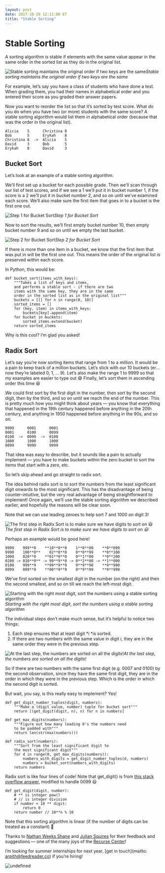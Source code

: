 ```yaml
---
layout: post
date: 2017-10-20 12:11:00 ET
title: "Stable Sorting"
---
```


# Stable Sorting

A sorting algorithm is stable if elements with the same value appear in the same order in the sorted list as they do in the original list.

![Stable sorting maintains the original order if two keys are the same](https://cdn-images-1.medium.com/max/4096/1*83FPSb1OMc1pL9Mjfft8wA.png)*Stable sorting maintains the original order if two keys are the same*

For example, let’s say you have a class of students who have done a test. When grading them, you had their names in alphabetical order and you entered their score as you graded their answer papers.

Now you want to reorder the list so that it’s sorted by test score. What do you do when you have two (or more) students with the same score? A stable sorting algorithm would list them in alphabetical order (because that was the order in the original list).

    Alicia    5      Christina 8
    Bob       5      Erykah    8
    Christina 8  ->  Alicia    5
    David     3      Bob       5
    Erykah    8      David     3

## Bucket Sort

Let’s look at an example of a stable sorting algorithm.

We’ll first set up a bucket for each possible grade. Then we’ll scan through our list of test scores, and if we see a 1 we’ll put it in bucket number 1, if the score is a 2 we’ll put it in bucket number 2, and so on until we’ve examined each score. We’ll also make sure the first item that goes in to a bucket is the first one out.

![Step 1 for Bucket Sort](https://cdn-images-1.medium.com/max/4096/1*8kbMPbZyK9XT--gCUH90jw.jpeg)*Step 1 for Bucket Sort*

Now to sort the results, we’ll first empty bucket number 10, then empty bucket number 9 and so on until we empty the last bucket.

![Step 2 for Bucket Sort](https://cdn-images-1.medium.com/max/4096/1*vY3HgUwsCs6v_7UoStZHoA.png)*Step 2 for Bucket Sort*

If there is more than one item in a bucket, we know that the first item that was put in will be the first one out. This means the order of the original list is preserved within each score.

In Python, this would be:

    def bucket_sort(items_with_keys):
        """Takes a list of keys and items,
        and performs a stable sort - if there are two
        items with the same key, they are in the same
        order in the sorted list as in the original list"""
        buckets = [[] for n in range(0, 10)]
        sorted_items = []
        for (key, item) in items_with_keys:
            buckets[key].append(item)
        for bucket in buckets:
            sorted_items.extend(bucket)
        return sorted_items

Why is this cool? I’m glad you asked!

## Radix Sort

Let’s say you’re now sorting items that range from 1 to a million. It would be a pain to keep track of a million buckets. Let’s stick with our 10 buckets (er… now they’re labeled 0, 1, … 9). Let’s also make the range 1 to 9999 so that my examples are easier to type out 😅 Finally, let’s sort them in ascending order this time 😆

We could first sort by the first digit in the number, then sort by the second digit, then by the third, and so on until we reach the end of the number. This is pretty much how you might think about years — you know that everything that happened in the 19th century happened before anything in the 20th century, and anything in 1950 happened before anything in the 90s, and so on.

    9999      0001      0001
    0001      0100      0099 
    0100  ->  0099  ->  0100
    1000      1000      1000
    0099      9999      9999

That idea was easy to describe, but it sounds like a pain to actually implement — you have to make buckets within the zero bucket to sort the items that start with a zero, etc.

So let’s skip ahead and go straight to radix sort.

The idea behind radix sort is to sort the numbers from the least significant digit onwards to the most significant. This has the disadvantage of being counter-intuitive, but the very real advantage of being straightforward to implement! Once again, we’ll use the stable sorting algorithm we described earlier, and hopefully the reasons will be clear soon.

Note that we can use leading zeroes to help sort 7 and 1000 on digit 3!

![The first step in Radix Sort is to make sure we have digits to sort on 😃](https://cdn-images-1.medium.com/max/4096/1*238fJA-TbNSOb1wDAG9mJg.png)*The first step in Radix Sort is to make sure we have digits to sort on 😃*

Perhaps an example would be good here!

    9999    999**0    **10**0**0    1**0**00    **0**099
    9990    100**0**    02**0**0    0**0**99    **0**100
    1000    020**0    **01**0**0    0**1**00    **0**200
    0200 -> 010**0** -> 99**9**0 -> 0**2**00 -> **1**000
    0100    999**9    **99**9**9    9**9**90    **9**990
    0099    009**9    **00**9**9    9**9**99    **9**999

We’ve first sorted on the smallest digit in the number (on the right) and then the second smallest, and so on till we reach the left-most digit.

![Starting with the right most digit, sort the numbers using a stable sorting algorithm](https://cdn-images-1.medium.com/max/4096/1*aSrpnYWN6aIctEaX6-fw3Q.png)*Starting with the right most digit, sort the numbers using a stable sorting algorithm*

The individual steps don’t make much sense, but it’s helpful to notice two things:
1. Each step ensures that at least digit *i *is sorted.
2. If there are two numbers with the same value in digit *i*, they are in the same order they were in the previous step.

![At the last step, the numbers are sorted on all the digits!](https://cdn-images-1.medium.com/max/4096/1*Hi9UJaP0LqmQ91ghAEKBwA.png)*At the last step, the numbers are sorted on all the digits!*

So if there are two numbers with the same first digit (e.g. 0007 and 0100) by the second observation, since they have the same first digit, they are in the order in which they were in the previous step. Which is the order in which the second digit is sorted.

But wait, you say, is this really easy to implement? Yes!

    def get_digit_number_tuples(digit, numbers):
        """Make a (digit value, number) tuple for bucket sort"""
        return [(get_digit(digit, n), n) for n in numbers]

    def get_max_digits(numbers):
        """Figure out how many leading 0's the numbers need
        to be padded with"""
        return len(str(max(numbers)))

    def radix_sort(numbers):
        """Sort from the least significant digit to
        the most significant digit"""
        for d in range(0, get_max_digits(numbers)):
            numbers_with_digits = get_digit_number_tuples(d, numbers)
            numbers = bucket_sort(numbers_with_digits)
        return numbers

Radix sort is like four lines of code! Note that get_digit() is from [this stack overflow answer](https://stackoverflow.com/questions/39644638/how-to-take-the-nth-digit-of-a-number-in-python), modified to handle 0099 😃

    def get_digit(digit, number):
        # ** is integer pow() 
        # // is integer division
        if number < 10 ** digit:
            return 0
        return number // 10**n % 10

Note that this sorting algorithm is linear (if the number of digits can be treated as a constant) 🎉

Thanks to [Nathan Weeks Shane](undefined) and [Julian Squires](http://www.cipht.net/) for their feedback and suggestions — one of the many joys of the [Recurse Center](http://recurse.com/)!

I’m looking for summer internships for next year, [get in touch](mailto: arpith@feedreader.co) if you’re hiring!

![undefined](https://cdn-images-1.medium.com/max/2800/1*PZjwR1Nbluff5IMI6Y1T6g@2x.png)
